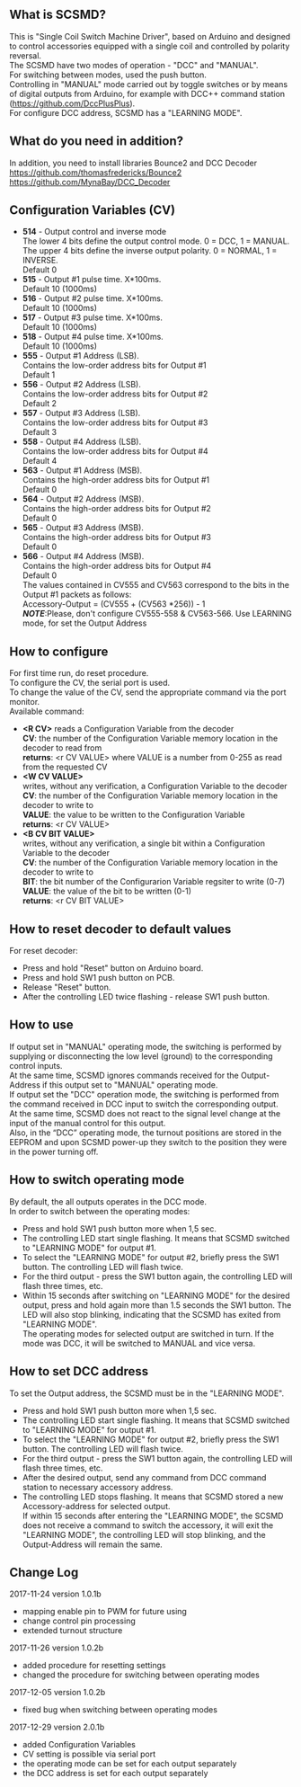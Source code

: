 What is SCSMD?
-------------
This is "Single Coil Switch Machine Driver", based on Arduino and designed to control accessories equipped with a single coil and controlled by polarity reversal.<br />
The SCSMD have two modes of operation - "DCC" and "MANUAL".<br />
For switching between modes, used the push button.<br />
Controlling in "MANUAL" mode carried out by toggle switches or by means of digital outputs from Arduino, for example with DCC++ command station (https://github.com/DccPlusPlus).<br />
For configure DCC address, SCSMD has a "LEARNING MODE".<br />

What do you need in addition?
-------------------------
In addition, you need to install libraries Bounce2 and DCC Decoder<br />
https://github.com/thomasfredericks/Bounce2<br />
https://github.com/MynaBay/DCC_Decoder<br />

Configuration Variables (CV)
----------------------------
  * **514** - Output control and inverse mode<br />
          The lower 4 bits define the output control mode. 0 = DCC, 1 = MANUAL.<br />
          The upper 4 bits define the inverse output polarity. 0 = NORMAL, 1 = INVERSE.<br />
          Default 0<br />
  * **515** - Output #1 pulse time. X*100ms.<br />
          Default 10 (1000ms)<br />
  * **516** - Output #2 pulse time. X*100ms.<br />
        Default 10 (1000ms)<br />
  * **517** - Output #3 pulse time. X*100ms.<br />
          Default 10 (1000ms)<br />
  * **518** - Output #4 pulse time. X*100ms.<br />
          Default 10 (1000ms)<br />
  * **555** - Output #1 Address (LSB).<br />
          Contains the low-order address bits for Output #1<br />
          Default 1<br />
  * **556** - Output #2 Address (LSB).<br />
          Contains the low-order address bits for Output #2<br />
          Default 2<br />
  * **557** - Output #3 Address (LSB).<br />
          Contains the low-order address bits for Output #3<br />
          Default 3<br />
  * **558** - Output #4 Address (LSB).<br />
          Contains the low-order address bits for Output #4<br />
          Default 4<br />
  * **563** - Output #1 Address (MSB).<br />
          Contains the high-order address bits for Output #1<br />
          Default 0<br />
  * **564** - Output #2 Address (MSB).<br />
          Contains the high-order address bits for Output #2<br />
          Default 0<br />
  * **565** - Output #3 Address (MSB).<br />
          Contains the high-order address bits for Output #3<br />
          Default 0<br />
  * **566** - Output #4 Address (MSB).<br />
          Contains the high-order address bits for Output #4<br />
          Default 0<br />
The values contained in CV555 and CV563 correspond to the bits in the Output #1 packets as follows: <br />
Accessory-Output = (CV555 + (CV563 *256)) - 1<br />
**_NOTE_**:Please, don't configure CV555-558 & CV563-566. Use LEARNING mode, for set the Output Address<br />

How to configure
----------------
For first time run, do reset procedure.<br />
To configure the CV, the serial port is used.<br />
To change the value of the CV, send the appropriate command via the port monitor.<br />
Available command:<br />
  * **&lt;R CV&gt;**
    reads a Configuration Variable from the decoder<br />
    **CV**: the number of the Configuration Variable memory location in the decoder to read from<br />
    **returns**: &lt;r CV VALUE&gt; where VALUE is a number from 0-255 as read from the requested CV<br />
  * **&lt;W CV VALUE&gt;**<br />
    writes, without any verification, a Configuration Variable to the decoder<br />
    **CV**: the number of the Configuration Variable memory location in the decoder to write to<br />
    **VALUE**: the value to be written to the Configuration Variable<br />
    **returns**: &lt;r CV VALUE&gt;<br />
  * **&lt;B CV BIT VALUE&gt;**<br />
    writes, without any verification, a single bit within a Configuration Variable to the decoder<br />
    **CV**: the number of the Configuration Variable memory location in the decoder to write to<br />
    **BIT**: the bit number of the Configurarion Variable regsiter to write (0-7)<br />
    **VALUE**: the value of the bit to be written (0-1)<br />
    **returns**: &lt;r CV BIT VALUE&gt;<br />

How to reset decoder to default values
--------------------------------------
For reset decoder:<br />
* Press and hold "Reset" button on Arduino board.
* Press and hold SW1 push button on PCB.
* Release "Reset" button.
* After the controlling LED twice flashing - release SW1 push button.<br />

How to use
----------
If output set in "MANUAL" operating mode, the switching is performed by supplying or disconnecting the low level (ground) to the corresponding control inputs.<br />
At the same time, SCSMD ignores commands received for the Output-Address if this output set to "MANUAL" operating mode.<br />
If output set the "DCC" operation mode, the switching is performed from the command received in DCC input to switch the corresponding output.<br />
At the same time, SCSMD does not react to the signal level change at the input of the manual control for this output.<br />
Also, in the “DCC” operating mode, the turnout positions are stored in the EEPROM and upon SCSMD power-up they switch to the position they were in the power turning off.<br />

How to switch operating mode
----------------------------
By default, the all outputs operates in the DCC mode.<br />
In order to switch between the operating modes:<br />
* Press and hold SW1 push button more when 1,5 sec.
* The controlling LED start single flashing. It means that SCSMD switched to "LEARNING MODE" for output #1.
* To select the "LEARNING MODE" for output #2, briefly press the SW1 button. The controlling LED will flash twice.
* For the third output - press the SW1 button again, the controlling LED will flash three times, etc.
* Within 15 seconds after switching on "LEARNING MODE" for the desired output, press and hold again more than 1.5 seconds the SW1 button. The LED will also stop blinking, indicating that the SCSMD has exited from "LEARNING MODE".<br />
The operating modes for selected output are switched in turn. If the mode was DCC, it will be switched to MANUAL and vice versa.<br />

How to set DCC address
----------------------
To set the Output address, the SCSMD must be in the "LEARNING MODE".<br />
* Press and hold SW1 push button more when 1,5 sec.
* The controlling LED start single flashing. It means that SCSMD switched to "LEARNING MODE" for output #1.
* To select the "LEARNING MODE" for output #2, briefly press the SW1 button. The controlling LED will flash twice.
* For the third output - press the SW1 button again, the controlling LED will flash three times, etc.
* After the desired output, send any command from DCC command station to necessary accessory address. 
* The controlling LED stops flashing. It means that SCSMD stored a new Accessory-address for selected output.<br />
If within 15 seconds after entering the "LEARNING MODE", the SCSMD does not receive a command to switch the accessory, it will exit the "LEARNING MODE", the controlling LED will stop blinking, and the Output-Address will remain the same.<br />

Change Log
----------
2017-11-24 version 1.0.1b<br />
 * mapping enable pin to PWM for future using
 * change control pin processing
 * extended turnout structure<br />
 
2017-11-26 version 1.0.2b<br />
 * added procedure for resetting settings
 * changed the procedure for switching between operating modes<br />
 
2017-12-05 version 1.0.2b<br />
 * fixed bug when switching between operating modes<br />

2017-12-29 version 2.0.1b<br />
 * added Configuration Variables<br />
 * СV setting is possible via serial port<br />
 * the operating mode can be set for each output separately<br />
 * the DCC address is set for each output separately<br />
 